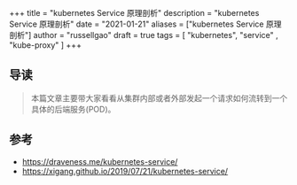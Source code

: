 +++
title = "kubernetes Service 原理剖析"
description = "kubernetes Service 原理剖析"
date = "2021-01-21"
aliases = ["kubernetes Service 原理剖析"]
author = "russellgao"
draft = true
tags = [
    "kubernetes",
    "service" ,
    "kube-proxy"
]
+++

## 导读
> 本篇文章主要带大家看看从集群内部或者外部发起一个请求如何流转到一个具体的后端服务(POD)。

## 参考
- https://draveness.me/kubernetes-service/
- https://xigang.github.io/2019/07/21/kubernetes-service/
